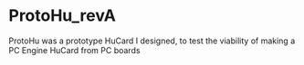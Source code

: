 # ProtoHu_revA
ProtoHu was a prototype HuCard I designed, to test the viability of making a PC Engine HuCard from PC boards
